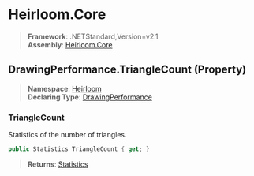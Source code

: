 # Heirloom.Core

> **Framework**: .NETStandard,Version=v2.1  
> **Assembly**: [Heirloom.Core][0]

## DrawingPerformance.TriangleCount (Property)

> **Namespace**: [Heirloom][0]  
> **Declaring Type**: [DrawingPerformance][1]

### TriangleCount

Statistics of the number of triangles.

```cs
public Statistics TriangleCount { get; }
```

> **Returns**: [Statistics][2]

[0]: ../../../Heirloom.Core.md
[1]: ../DrawingPerformance.md
[2]: ../Statistics.md
